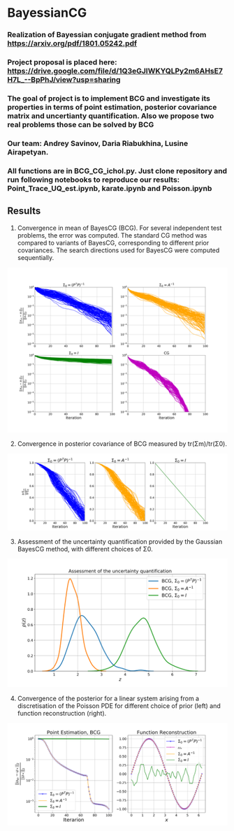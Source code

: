 # BayessianCG
### Realization of Bayessian conjugate gradient method from https://arxiv.org/pdf/1801.05242.pdf
### Project proposal is placed here: https://drive.google.com/file/d/1Q3eGJIWKYQLPy2m6AHsE7H7L_--BpPhJ/view?usp=sharing
### The goal of project is to implement BCG and investigate its properties in terms of point estimation, posterior covariance matrix and uncertianty quantification. Also we propose two real problems those can be solved by BCG
### Our team: Andrey Savinov, Daria Riabukhina, Lusine Airapetyan.
### All funсtions are in BCG_CG_ichol.py. Just clone repository and run following notebooks to reproduce our results: Point_Trace_UQ_est.ipynb, karate.ipynb and Poisson.ipynb


## Results

1. Convergence in mean of BayesCG (BCG). For several independent test problems, the error was computed. The standard CG method was compared to variants of BayesCG, corresponding to different prior covariances. The search directions used for BayesCG were  computed sequentially.

![Point estimation](https://github.com/AndreySavinov/BayessianCG/blob/master/images/point_est.png)


2. Convergence in posterior covariance of BCG measured by tr(Σm)/tr(Σ0).

![Trace estimation](https://github.com/AndreySavinov/BayessianCG/blob/master/images/traces_est.png)


3. Assessment of the uncertainty quantification provided by the Gaussian BayesCG method, with different choices of Σ0.

![Uncertainty Quantification](https://github.com/AndreySavinov/BayessianCG/blob/master/images/UQ1.png)

4. Convergence of the posterior for a linear system arising from a discretisation of the Poisson PDE for different choice of prior (left) and function reconstruction (right).

![Poisson](https://github.com/AndreySavinov/BayessianCG/blob/master/images/Poisson.png)
